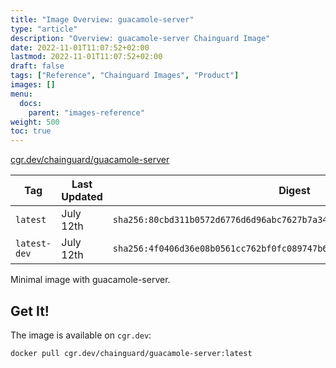 ```yaml
---
title: "Image Overview: guacamole-server"
type: "article"
description: "Overview: guacamole-server Chainguard Image"
date: 2022-11-01T11:07:52+02:00
lastmod: 2022-11-01T11:07:52+02:00
draft: false
tags: ["Reference", "Chainguard Images", "Product"]
images: []
menu:
  docs:
    parent: "images-reference"
weight: 500
toc: true
---
```


[cgr.dev/chainguard/guacamole-server](https://github.com/chainguard-images/images/tree/main/images/guacamole-server)

| Tag          | Last Updated | Digest                                                                    |
|--------------|--------------|---------------------------------------------------------------------------|
| `latest`     | July 12th    | `sha256:80cbd311b0572d6776d6d96abc7627b7a34810a25f3056d65fd15a51c58b637e` |
| `latest-dev` | July 12th    | `sha256:4f0406d36e08b0561cc762bf0fc089747b6eed0555125e0de3f6c2072bb242c4` |



Minimal image with guacamole-server.

## Get It!

The image is available on `cgr.dev`:

```
docker pull cgr.dev/chainguard/guacamole-server:latest
```
